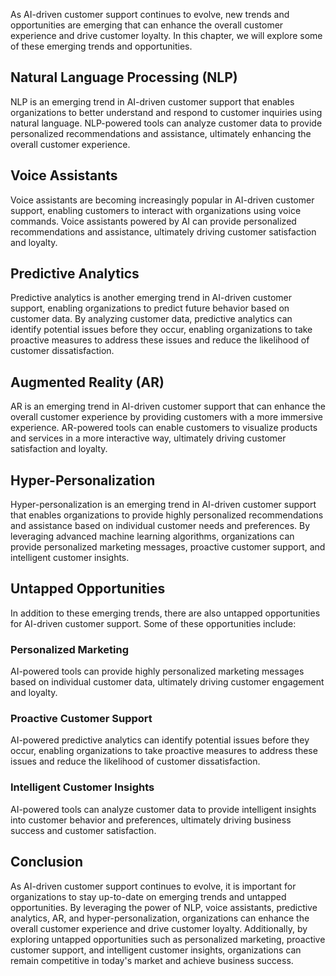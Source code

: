 
As AI-driven customer support continues to evolve, new trends and opportunities are emerging that can enhance the overall customer experience and drive customer loyalty. In this chapter, we will explore some of these emerging trends and opportunities.

Natural Language Processing (NLP)
---------------------------------

NLP is an emerging trend in AI-driven customer support that enables organizations to better understand and respond to customer inquiries using natural language. NLP-powered tools can analyze customer data to provide personalized recommendations and assistance, ultimately enhancing the overall customer experience.

Voice Assistants
----------------

Voice assistants are becoming increasingly popular in AI-driven customer support, enabling customers to interact with organizations using voice commands. Voice assistants powered by AI can provide personalized recommendations and assistance, ultimately driving customer satisfaction and loyalty.

Predictive Analytics
--------------------

Predictive analytics is another emerging trend in AI-driven customer support, enabling organizations to predict future behavior based on customer data. By analyzing customer data, predictive analytics can identify potential issues before they occur, enabling organizations to take proactive measures to address these issues and reduce the likelihood of customer dissatisfaction.

Augmented Reality (AR)
----------------------

AR is an emerging trend in AI-driven customer support that can enhance the overall customer experience by providing customers with a more immersive experience. AR-powered tools can enable customers to visualize products and services in a more interactive way, ultimately driving customer satisfaction and loyalty.

Hyper-Personalization
---------------------

Hyper-personalization is an emerging trend in AI-driven customer support that enables organizations to provide highly personalized recommendations and assistance based on individual customer needs and preferences. By leveraging advanced machine learning algorithms, organizations can provide personalized marketing messages, proactive customer support, and intelligent customer insights.

Untapped Opportunities
----------------------

In addition to these emerging trends, there are also untapped opportunities for AI-driven customer support. Some of these opportunities include:

### Personalized Marketing

AI-powered tools can provide highly personalized marketing messages based on individual customer data, ultimately driving customer engagement and loyalty.

### Proactive Customer Support

AI-powered predictive analytics can identify potential issues before they occur, enabling organizations to take proactive measures to address these issues and reduce the likelihood of customer dissatisfaction.

### Intelligent Customer Insights

AI-powered tools can analyze customer data to provide intelligent insights into customer behavior and preferences, ultimately driving business success and customer satisfaction.

Conclusion
----------

As AI-driven customer support continues to evolve, it is important for organizations to stay up-to-date on emerging trends and untapped opportunities. By leveraging the power of NLP, voice assistants, predictive analytics, AR, and hyper-personalization, organizations can enhance the overall customer experience and drive customer loyalty. Additionally, by exploring untapped opportunities such as personalized marketing, proactive customer support, and intelligent customer insights, organizations can remain competitive in today's market and achieve business success.
